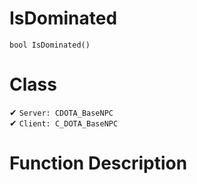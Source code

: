 # IsDominated
```
bool IsDominated()
```
# Class
✔ `Server: CDOTA_BaseNPC`  
✔ `Client: C_DOTA_BaseNPC`  

# Function Description

